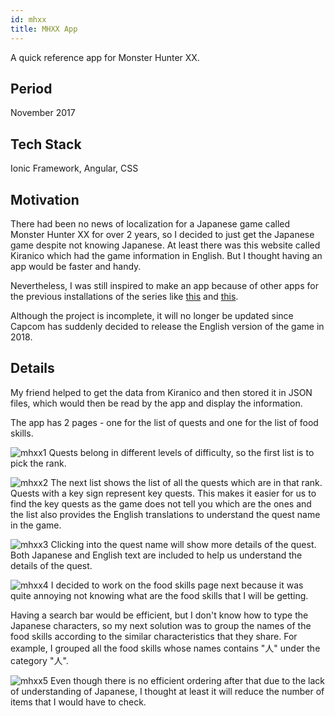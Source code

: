 ```yaml
---
id: mhxx
title: MHXX App
---
```

A quick reference app for Monster Hunter XX.

## Period
November 2017

## Tech Stack
Ionic Framework, Angular, CSS

## Motivation
There had been no news of localization for a Japanese game called Monster Hunter XX for over 2 years, so I decided to just get the Japanese game despite not knowing Japanese. At least there was this website called Kiranico which had the game information in English. But I thought having an app would be faster and handy.

Nevertheless, I was still inspired to make an app because of other apps for the previous installations of the series like [this](https://play.google.com/store/apps/details?id=com.ghstudios.android.mhgendatabase) and [this](https://play.google.com/store/apps/details?id=com.daviancorp.android.mh4udatabase).

Although the project is incomplete, it will no longer be updated since Capcom has suddenly decided to release the English version of the game in 2018.

## Details
My friend helped to get the data from Kiranico and then stored it in JSON files, which would then be read by the app and display the information.

The app has 2 pages - one for the list of quests and one for the list of food skills.

![mhxx1](/img/mhxx1.jpg)
Quests belong in different levels of difficulty, so the first list is to pick the rank.

![mhxx2](/img/mhxx2.jpg)
The next list shows the list of all the quests which are in that rank. Quests with a key sign represent key quests. This makes it easier for us to find the key quests as the game does not tell you which are the ones and the list also provides the English translations to understand the quest name in the game.

![mhxx3](/img/mhxx3.jpg)
Clicking into the quest name will show more details of the quest. Both Japanese and English text are included to help us understand the details of the quest.

![mhxx4](/img/mhxx4.jpg)
I decided to work on the food skills page next because it was quite annoying not knowing what are the food skills that I will be getting.

Having a search bar would be efficient, but I don't know how to type the Japanese characters, so my next solution was to group the names of the food skills according to the similar characteristics that they share. For example, I grouped all the food skills whose names contains "人" under the category "人".

![mhxx5](/img/mhxx5.jpg)
Even though there is no efficient ordering after that due to the lack of understanding of Japanese, I thought at least it will reduce the number of items that I would have to check.
